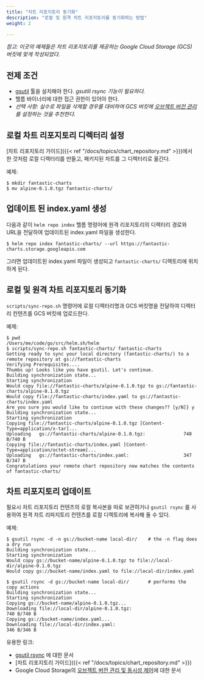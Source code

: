 ```yaml
---
title: "차트 리포지토리 동기화"
description: "로컬 및 원격 차트 리포지토리를 동기화하는 방법"
weight: 2

---
```


*참고: 이곳의 예제들은 차트 리포지토리를 제공하는*
*Google Cloud Storage (GCS) 버킷에 맞게 작성되었다.*

## 전제 조건

* [gsutil](https://cloud.google.com/storage/docs/gsutil) 툴을 설치해야 한다. *gsutill rsync 기능이 필요하다.*
* 헬름 바이너리에 대한 접근 권한이 있어야 한다.
* _선택 사항: 실수로 파일을 삭제할 경우를 대비하여 GCS 버킷에 [오브젝트 버전 관리](https://cloud.google.com/storage/docs/gsutil/addlhelp/ObjectVersioningandConcurrencyControl#top_of_page)를 설정하는 것을 추천한다._

## 로컬 차트 리포지토리 디렉터리 설정

[차트 리포지토리 가이드]({{< ref
"/docs/topics/chart_repository.md" >}})에서 한 것처럼 로컬 디렉터리를 만들고, 패키지된 차트를 그 디렉터리로 옮긴다.

예제:

```console
$ mkdir fantastic-charts
$ mv alpine-0.1.0.tgz fantastic-charts/
```

## 업데이트 된 index.yaml 생성

다음과 같이 `helm repo index` 헬름 명령어에 원격 리포지토리의 디렉터리 경로와 URL을 전달하여 
업데이트된 index.yaml 파일을 생성한다.

```console
$ helm repo index fantastic-charts/ --url https://fantastic-charts.storage.googleapis.com
```

그러면 업데이트된 index.yaml 파일이 생성되고 
`fantastic-charts/` 디렉토리에 위치하게 된다.

## 로컬 및 원격 차트 리포지토리 동기화

`scripts/sync-repo.sh` 명령어에 로컬 디렉터리명과 
GCS 버킷명을 전달하여 디렉터리 컨텐츠를 GCS 버킷에 업로드한다.

예제:

```console
$ pwd
/Users/me/code/go/src/helm.sh/helm
$ scripts/sync-repo.sh fantastic-charts/ fantastic-charts
Getting ready to sync your local directory (fantastic-charts/) to a remote repository at gs://fantastic-charts
Verifying Prerequisites....
Thumbs up! Looks like you have gsutil. Let's continue.
Building synchronization state...
Starting synchronization
Would copy file://fantastic-charts/alpine-0.1.0.tgz to gs://fantastic-charts/alpine-0.1.0.tgz
Would copy file://fantastic-charts/index.yaml to gs://fantastic-charts/index.yaml
Are you sure you would like to continue with these changes?? [y/N]} y
Building synchronization state...
Starting synchronization
Copying file://fantastic-charts/alpine-0.1.0.tgz [Content-Type=application/x-tar]...
Uploading   gs://fantastic-charts/alpine-0.1.0.tgz:              740 B/740 B
Copying file://fantastic-charts/index.yaml [Content-Type=application/octet-stream]...
Uploading   gs://fantastic-charts/index.yaml:                    347 B/347 B
Congratulations your remote chart repository now matches the contents of fantastic-charts/
```

## 차트 리포지토리 업데이트

필요시 차트 리포지토리 컨텐츠의 로컬 복사본을 따로 보관하거나
`gsutil rsync` 를 사용하여 원격 차트 리파지토리 컨텐츠를 로컬 디렉토리에 
복사해 둘 수 있다.

예제:

```console
$ gsutil rsync -d -n gs://bucket-name local-dir/    # the -n flag does a dry run
Building synchronization state...
Starting synchronization
Would copy gs://bucket-name/alpine-0.1.0.tgz to file://local-dir/alpine-0.1.0.tgz
Would copy gs://bucket-name/index.yaml to file://local-dir/index.yaml

$ gsutil rsync -d gs://bucket-name local-dir/       # performs the copy actions
Building synchronization state...
Starting synchronization
Copying gs://bucket-name/alpine-0.1.0.tgz...
Downloading file://local-dir/alpine-0.1.0.tgz:                        740 B/740 B
Copying gs://bucket-name/index.yaml...
Downloading file://local-dir/index.yaml:                              346 B/346 B
```

유용한 링크:

* [gsutil rsync](https://cloud.google.com/storage/docs/gsutil/commands/rsync#description) 에 
  대한 문서
* [차트 리포지토리 가이드]({{< ref "/docs/topics/chart_repository.md" >}})
* Google Cloud Storage의 
  [오브젝트 버전 관리 및 동시성 제어](https://cloud.google.com/storage/docs/gsutil/addlhelp/ObjectVersioningandConcurrencyControl#overview)에 
  대한 문서